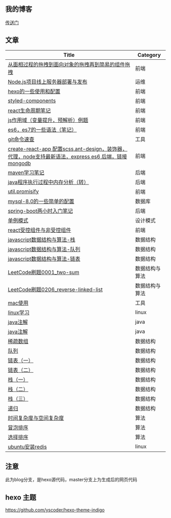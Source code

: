 ## 我的博客
[传送门](https://shoukailiang.github.io/)
## 文章
| Title | Category |
| ------  | ------ |
| [从面相过程的拖拽到面向对象的拖拽再到简易的组件拖拽](https://shoukailiang.github.io/2018/02/21/%E4%BB%8E%E9%9D%A2%E7%9B%B8%E8%BF%87%E7%A8%8B%E7%9A%84%E6%8B%96%E6%8B%BD%E5%88%B0%E9%9D%A2%E5%90%91%E5%AF%B9%E8%B1%A1%E7%9A%84%E6%8B%96%E6%8B%BD%E5%86%8D%E5%88%B0%E7%AE%80%E6%98%93%E7%9A%84%E7%BB%84%E4%BB%B6%E6%8B%96%E6%8B%BD/) | 前端  |
| [Node.js项目线上服务器部署与发布](https://shoukailiang.github.io/2018/02/18/Node-js%E9%A1%B9%E7%9B%AE%E7%BA%BF%E4%B8%8A%E6%9C%8D%E5%8A%A1%E5%99%A8%E9%83%A8%E7%BD%B2%E4%B8%8E%E5%8F%91%E5%B8%83/) | 运维  |
| [hexo的一些使用和配置](https://shoukailiang.github.io/2018/02/18/hexo%E7%9A%84%E4%B8%80%E4%BA%9B%E4%BD%BF%E7%94%A8%E5%92%8C%E9%85%8D%E7%BD%AE.1/) | 前端  |
| [styled-components](https://shoukailiang.github.io/2018/02/26/%E4%BD%BF%E7%94%A8%20styled-components/) | 前端  |
| [react生命周期笔记](https://shoukailiang.github.io/2018/03/03/react%E7%94%9F%E5%91%BD%E5%91%A8%E6%9C%9F%E7%AC%94%E8%AE%B0/) | 前端  |
| [js作用域（变量提升，预解析）例题](https://shoukailiang.github.io/2018/03/10/js%E4%BD%9C%E7%94%A8%E5%9F%9F%EF%BC%88%E5%8F%98%E9%87%8F%E6%8F%90%E5%8D%87%EF%BC%8C%E9%A2%84%E8%A7%A3%E6%9E%90%EF%BC%89%E4%BE%8B%E9%A2%98/) | 前端  |
| [es6，es7的一些语法（笔记）](https://shoukailiang.github.io/2018/03/15/es6%EF%BC%8Ces7%E7%9A%84%E4%B8%80%E4%BA%9B%E8%AF%AD%E6%B3%95%EF%BC%88%E7%AC%94%E8%AE%B0%EF%BC%89/) | 前端  |
| [git命令速查](https://shoukailiang.github.io/2018/03/20/git%E5%91%BD%E4%BB%A4%E9%80%9F%E6%9F%A5/) | 工具  |
| [create-react-app 配置scss,ant-design，装饰器，代理，node支持最新语法，express es6 后端，链接mongodb](https://shoukailiang.github.io/2018/03/28/create-react-app%20%E9%85%8D%E7%BD%AEscss,ant-design%EF%BC%8C%E8%A3%85%E9%A5%B0%E5%99%A8%EF%BC%8C%E4%BB%A3%E7%90%86%EF%BC%8Cnode%E6%94%AF%E6%8C%81%E6%9C%80%E6%96%B0%E8%AF%AD%E6%B3%95%EF%BC%8Cexpress%20es6%20%E5%90%8E%E7%AB%AF%EF%BC%8C%E9%93%BE%E6%8E%A5mongodb/) | 前端  |
| [maven学习笔记](https://shoukailiang.github.io/2018/07/07/maven%E5%AD%A6%E4%B9%A0%E7%AC%94%E8%AE%B0/) | 后端  |
| [java程序执行过程中内存分析（转）](https://shoukailiang.github.io/2018/07/08/java%E7%A8%8B%E5%BA%8F%E6%89%A7%E8%A1%8C%E8%BF%87%E7%A8%8B%E4%B8%AD%E5%86%85%E5%AD%98%E5%88%86%E6%9E%90%EF%BC%88%E8%BD%AC%EF%BC%89/) | 后端  |
| [util.promisify](https://shoukailiang.github.io/2018/07/21/util-promisify/) | 前端  |
| [mysql-8.0的一些简单的配置](https://shoukailiang.github.io/2018/07/28/mysql-8-0%E7%9A%84%E4%B8%80%E4%BA%9B%E7%AE%80%E5%8D%95%E7%9A%84%E9%85%8D%E7%BD%AE/) | 数据库  |
| [spring-boot两小时入门笔记](https://shoukailiang.github.io/2018/07/29/spring-boot%E4%B8%A4%E5%B0%8F%E6%97%B6%E5%85%A5%E9%97%A8%E7%AC%94%E8%AE%B0/) | 后端  |
| [单例模式](https://shoukailiang.github.io/2018/07/31/%E5%8D%95%E4%BE%8B%E6%A8%A1%E5%BC%8F/) | 设计模式  |
| [react受控组件与非受控组件](https://shoukailiang.github.io/2018/09/07/react%E5%8F%97%E6%8E%A7%E7%BB%84%E4%BB%B6%E4%B8%8E%E9%9D%9E%E5%8F%97%E6%8E%A7%E7%BB%84%E4%BB%B6/) | 前端  |
| [javascript数据结构与算法-栈](https://shoukailiang.github.io/2018/11/13/javascript%E6%95%B0%E6%8D%AE%E7%BB%93%E6%9E%84%E4%B8%8E%E7%AE%97%E6%B3%95-%E6%A0%88/) | 数据结构  |
| [javascript数据结构与算法-队列](https://shoukailiang.github.io/2018/11/16/javascript%E6%95%B0%E6%8D%AE%E7%BB%93%E6%9E%84%E4%B8%8E%E7%AE%97%E6%B3%95-%E9%98%9F%E5%88%97/) | 数据结构  |
| [javascript数据结构与算法-链表](https://shoukailiang.github.io/2018/11/20/javascript%E6%95%B0%E6%8D%AE%E7%BB%93%E6%9E%84%E4%B8%8E%E7%AE%97%E6%B3%95-%E9%93%BE%E8%A1%A8/) | 数据结构  |
| [LeetCode刷题0001_two-sum](https://shoukailiang.github.io/2019/06/01/LeetCode%E5%88%B7%E9%A2%980001-two-sum/) | 数据结构与算法  |
| [LeetCode刷题0206_reverse-linked-list](https://shoukailiang.github.io/2019/06/02/LeetCode%E5%88%B7%E9%A2%980206-reverse-linked-list/) | 数据结构与算法  |
| [mac使用](https://shoukailiang.github.io/2019/06/01/mac%E4%BD%BF%E7%94%A8/) | 工具 |
| [linux学习](https://shoukailiang.github.io/2019/06/01/linux%E5%AD%A6%E4%B9%A0/) | linux |
| [java注解](https://shoukailiang.github.io/2019/06/01/java%E6%B3%A8%E8%A7%A3/) | java |
| [java注解](https://shoukailiang.github.io/2019/06/01/java%E6%B3%A8%E8%A7%A3/) | java |
| [稀疏数组](https://shoukailiang.github.io/2019/06/03/%E7%A8%80%E7%96%8F%E6%95%B0%E7%BB%84/) | 数据结构 |
| [队列](https://shoukailiang.github.io/2019/06/04/%E9%98%9F%E5%88%97/) | 数据结构 |
| [链表（一）](https://shoukailiang.github.io/2019/06/04/%E9%93%BE%E8%A1%A8%EF%BC%88%E4%B8%80%EF%BC%89/) | 数据结构 |
| [链表（二）](https://shoukailiang.github.io/2019/06/05/%E9%93%BE%E8%A1%A8%EF%BC%88%E4%BA%8C%EF%BC%89/) | 数据结构 |
| [栈（一）](https://shoukailiang.github.io/2019/06/09/%E6%A0%88%EF%BC%88%E4%B8%80%EF%BC%89/) | 数据结构 |
| [栈（二）](https://shoukailiang.github.io/2019/06/10/%E6%A0%88%EF%BC%88%E4%BA%8C%EF%BC%89/) | 数据结构 |
| [栈（三）](https://shoukailiang.github.io/2019/06/17/%E6%A0%88%EF%BC%88%E4%B8%89%EF%BC%89/) | 数据结构 |
| [递归](https://shoukailiang.github.io/2019/06/18/%E9%80%92%E5%BD%92/) | 数据结构 |
| [时间复杂度与空间复杂度](https://shoukailiang.github.io/2019/06/20/%E6%97%B6%E9%97%B4%E5%A4%8D%E6%9D%82%E5%BA%A6%E4%B8%8E%E7%A9%BA%E9%97%B4%E5%A4%8D%E6%9D%82%E5%BA%A6/) | 算法 |
| [冒泡排序](https://shoukailiang.github.io/2019/07/06/%E5%86%92%E6%B3%A1%E6%8E%92%E5%BA%8F/) | 算法 |
| [选择排序](https://shoukailiang.github.io/2019/07/07/%E9%80%89%E6%8B%A9%E6%8E%92%E5%BA%8F/) | 算法 |
| [ubuntu安装redis](https://shoukailiang.github.io/2019/07/08/ubuntu%E5%AE%89%E8%A3%85redis/) | linux |
## 注意
此为blog分支，是hexo源代码，master分支上为生成后的网页代码
## hexo 主题
https://github.com/yscoder/hexo-theme-indigo